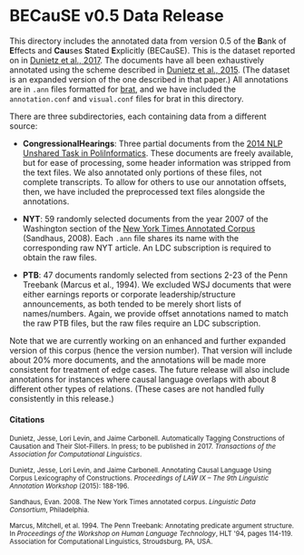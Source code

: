 # BECauSE v0.5 Data Release

This directory includes the annotated data from version 0.5 of the **B**ank of **E**ffects and **Cau**ses **S**tated **E**xplicitly (BECauSE). This is the dataset reported on in [Dunietz et al., 2017](http://www.cs.cmu.edu/~jdunietz/publications/causeway-system.pdf). The documents have all been exhaustively annotated using the scheme described in [Dunietz et al., 2015](http://www.cs.cmu.edu/~jdunietz/publications/causal-language-annotation.pdf). (The dataset is an expanded version of the one described in that paper.) All annotations are in `.ann` files formatted for <a href="http://brat.nlplab.org/">brat</a>, and we have included the `annotation.conf` and `visual.conf` files for brat in this directory.

There are three subdirectories, each containing data from a different source:

* **CongressionalHearings**: Three partial documents from the <a href="https://sites.google.com/site/unsharedtask2014/">2014 NLP Unshared Task in PoliInformatics</a>. These documents are freely available, but for ease of processing, some header information was stripped from the text files. We also annotated only portions of these files, not complete transcripts. To allow for others to use our annotation offsets, then, we have included the preprocessed text files alongside the annotations.

* **NYT**: 59 randomly selected documents from the year 2007 of the Washington section of the <a href="https://catalog.ldc.upenn.edu/ldc2008t19">New York Times Annotated Corpus</a> (Sandhaus, 2008). Each `.ann` file shares its name with the corresponding raw NYT article. An LDC subscription is required to obtain the raw files.

* **PTB**: 47 documents randomly selected from sections 2-23 of the Penn Treebank (Marcus et al., 1994). We excluded WSJ documents that were either earnings reports or corporate leadership/structure announcements, as both
tended to be merely short lists of names/numbers. Again, we provide offset annotations named to match the raw PTB files, but the raw files require an LDC subscription.

Note that we are currently working on an enhanced and further expanded version of this corpus (hence the version number). That version will include about 20% more documents, and the annotations will be made more consistent for treatment of edge cases. The future release will also include annotations for instances where causal language overlaps with about 8 different other types of relations. (These cases are not handled fully consistently in this release.)


#### Citations

<sub>Dunietz, Jesse, Lori Levin, and Jaime Carbonell. Automatically Tagging Constructions of Causation and Their Slot-Fillers. In press; to be published in 2017. *Transactions of the Association for Computational Linguistics*.</sub>

<sub>Dunietz, Jesse, Lori Levin, and Jaime Carbonell. Annotating Causal Language Using Corpus Lexicography of Constructions. *Proceedings of LAW IX – The 9th Linguistic Annotation Workshop* (2015): 188-196.</sub>

<sub>Sandhaus, Evan. 2008. The New York Times annotated corpus. *Linguistic Data Consortium*, Philadelphia.</sub>

<sub>Marcus, Mitchell, et al. 1994. The Penn Treebank: Annotating predicate argument structure. In *Proceedings of the Workshop on Human Language Technology*, HLT '94, pages 114-119. Association for Computational Linguistics, Stroudsburg, PA, USA.</sub>
